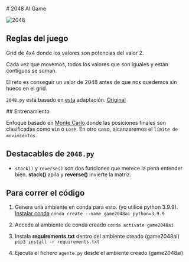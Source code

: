 # 2048 AI Game

![2048](./2048.gif)

## Reglas del juego

Grid de 4x4 donde los valores son potencias del valor 2.

Cada vez que movemos, todos los valores que son iguales y están contiguos se suman.

El reto es conseguir un valor de 2048 antes de que nos quedemos sin hueco en el grid.

`2048.py` está basado en [esta](https://github.com/ninja3011/2048-AI/blob/master/2048.py) adaptación. [Original](https://www.youtube.com/watch?v=b4XP2IcI-Bg)

## Entrenamiento 

Enfoque basado en [Monte Carlo](https://es.wikipedia.org/wiki/M%C3%A9todo_de_Montecarlo) donde las posiciones finales son clasificadas como `Win` o `Lose`. En otro caso, alcanzaremos el `límite de movimientos`.

## Destacables de `2048.py`

* `stack()` y `reverse()` son dos funciones que merece la pena entender bien. **stack()** apila y **reverse()** invierte la matriz.


## Para correr el código

1. Genera una ambiente en conda para esto. (yo utilicé python 3.9.9). [Instalar conda](https://docs.conda.io/projects/conda/en/latest/user-guide/install/windows.html)
```conda create --name game2048ai python=3.9.9```

2. Accede al ambiente de conda creado
```conda activate game2048ai```

3. Instala **requirements.txt** dentro del ambiente creado (game2048ai)
``` pip3 install -r requirements.txt```

4. Ejecuta el fichero `agente.py` desde el ambiente creado (game2048ai)